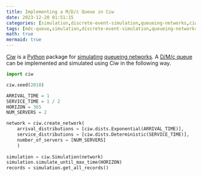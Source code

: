 ```yaml
---
title: Implementing a M/D/c Queue in Ciw
date: 2023-12-20 01:51:15
categories: [simulation,discrete-event-simulation,queueing-networks,ciw]
tags: [mdc-queue,simulation,discrete-event-simulation,queueing-networks,ciw,python,queue,queueing-theory,exponential-distribution,statistics,operations-research,random-variable,inter-arrival-time,service-time,random-number-generator,seed,servers]
math: true
mermaid: true
---
```


[Ciw](https://ciw.readthedocs.io/en/latest/) is a [Python](https://www.python.org/) package for [simulating](https://en.wikipedia.org/wiki/Discrete-event_simulation) [queueing networks](https://en.wikipedia.org/wiki/Queueing_theory). A [D/M/c queue](https://en.wikipedia.org/wiki/M/D/c_queue) can be implemented and simulated using Ciw in the following way.

```python
import ciw

ciw.seed(2018)

ARRIVAL_TIME = 1
SERVICE_TIME = 1 / 2
HORIZON = 365
NUM_SERVERS = 2

network = ciw.create_network(
    arrival_distributions = [ciw.dists.Exponential(ARRIVAL_TIME)],
    service_distributions = [ciw.dists.Deterministic(SERVICE_TIME)],
    number_of_servers = [NUM_SERVERS]
    )
    
simulation = ciw.Simulation(network)
simulation.simulate_until_max_time(HORIZON)
records = simulation.get_all_records()
```
